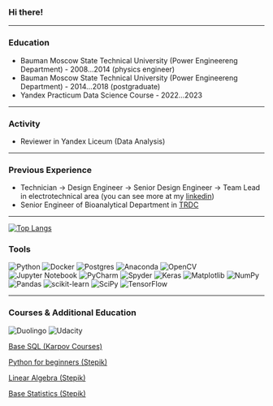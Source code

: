 ### Hi there!
_______
### Education
- Bauman Moscow State Technical University (Power Engineereng Department) - 2008...2014 (physics engineer)
- Bauman Moscow State Technical University (Power Engineereng Department) - 2014...2018 (postgraduate)
- Yandex Practicum Data Science Course - 2022...2023
_______
### Activity
- Reviewer in Yandex Liceum (Data Analysis)
_______
### Previous Experience
- Technician → Design Engineer → Senior Design Engineer → Team Lead in electrotechnical area (you can see more at my [linkedin](https://www.linkedin.com/in/fedor-konovalenko/))
- Senior Engineer of Bioanalytical Department in [TRDC](https://en.trdc.com/)


________
[![Top Langs](https://github-readme-stats.vercel.app/api/top-langs/?username=fedor-konovalenko&layout=compact)](https://github.com/fedor-konovalenko/github-readme-stats)


### Tools
![Python](https://img.shields.io/badge/python-3670A0?style=for-the-badge&logo=python&logoColor=ffdd54)
![Docker](https://img.shields.io/badge/docker-%230db7ed.svg?style=for-the-badge&logo=docker&logoColor=white)
![Postgres](https://img.shields.io/badge/postgres-%23316192.svg?style=for-the-badge&logo=postgresql&logoColor=white)
![Anaconda](https://img.shields.io/badge/Anaconda-%2344A833.svg?style=for-the-badge&logo=anaconda&logoColor=white)
![OpenCV](https://img.shields.io/badge/opencv-%23white.svg?style=for-the-badge&logo=opencv&logoColor=white)
![Jupyter Notebook](https://img.shields.io/badge/jupyter-%23FA0F00.svg?style=for-the-badge&logo=jupyter&logoColor=white)
![PyCharm](https://img.shields.io/badge/pycharm-143?style=for-the-badge&logo=pycharm&logoColor=black&color=black&labelColor=green)
![Spyder](https://img.shields.io/badge/Spyder-838485?style=for-the-badge&logo=spyder%20ide&logoColor=maroon)
![Keras](https://img.shields.io/badge/Keras-%23D00000.svg?style=for-the-badge&logo=Keras&logoColor=white)
![Matplotlib](https://img.shields.io/badge/Matplotlib-%23ffffff.svg?style=for-the-badge&logo=Matplotlib&logoColor=white)
![NumPy](https://img.shields.io/badge/numpy-%23013243.svg?style=for-the-badge&logo=numpy&logoColor=white)
![Pandas](https://img.shields.io/badge/pandas-%23150458.svg?style=for-the-badge&logo=pandas&logoColor=white)
![scikit-learn](https://img.shields.io/badge/scikit--learn-%23F7931E.svg?style=for-the-badge&logo=scikit-learn&logoColor=white)
![SciPy](https://img.shields.io/badge/SciPy-%230C55A5.svg?style=for-the-badge&logo=scipy&logoColor=%white)
![TensorFlow](https://img.shields.io/badge/TensorFlow-%23FF6F00.svg?style=for-the-badge&logo=TensorFlow&logoColor=white)

_______
### Courses & Additional Education
![Duolingo](https://img.shields.io/badge/Duolingo-%234DC730.svg?style=for-the-badge&logo=Duolingo&logoColor=white)
![Udacity](https://img.shields.io/badge/Udacity-grey?style=for-the-badge&logo=udacity&logoColor=15B8E6)

[Base SQL (Karpov Courses)](https://lab.karpov.courses/learning/152/)

[Python for beginners (Stepik)](https://stepik.org/cert/1886853?auth=login)

[Linear Algebra (Stepik)](https://stepik.org/cert/2072692?auth=login)

[Base Statistics (Stepik)](https://stepik.org/cert/367862?auth=login)
